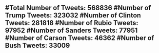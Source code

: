 #Total Number of Tweets: 568836 
#Number of Trump Tweets: 323032
#Number of Clinton Tweets: 281818
#Number of Rubio Tweets: 97952
#Number of Sanders Tweets: 77951
#Number of Carson Tweets: 46362
#Number of Bush Tweets: 33009
---
